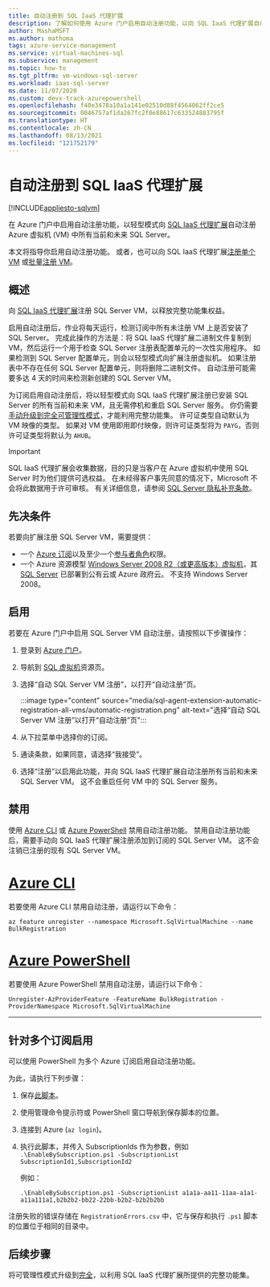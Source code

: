 ```yaml
---
title: 自动注册到 SQL IaaS 代理扩展
description: 了解如何使用 Azure 门户启用自动注册功能，以向 SQL IaaS 代理扩展自动注册所有过去和未来的 SQL Server VM。
author: MashaMSFT
ms.author: mathoma
tags: azure-service-management
ms.service: virtual-machines-sql
ms.subservice: management
ms.topic: how-to
ms.tgt_pltfrm: vm-windows-sql-server
ms.workload: iaas-sql-server
ms.date: 11/07/2020
ms.custom: devx-track-azurepowershell
ms.openlocfilehash: f40e3478a10a1a141e02510d88f4564062ff2ce5
ms.sourcegitcommit: 0046757af1da267fc2f0e88617c633524883795f
ms.translationtype: HT
ms.contentlocale: zh-CN
ms.lasthandoff: 08/13/2021
ms.locfileid: "121752179"
---
```

# <a name="automatic-registration-with-sql-iaas-agent-extension"></a>自动注册到 SQL IaaS 代理扩展
[!INCLUDE[appliesto-sqlvm](../../includes/appliesto-sqlvm.md)]

在 Azure 门户中启用自动注册功能，以轻型模式向 [SQL IaaS 代理扩展](sql-server-iaas-agent-extension-automate-management.md)自动注册 Azure 虚拟机 (VM) 中所有当前和未来 SQL Server。 

本文将指导你启用自动注册功能。 或者，也可以向 SQL IaaS 代理扩展[注册单个 VM](sql-agent-extension-manually-register-single-vm.md) 或[批量注册 VM](sql-agent-extension-manually-register-vms-bulk.md)。 

## <a name="overview"></a>概述

向 [SQL IaaS 代理扩展](sql-server-iaas-agent-extension-automate-management.md)注册 SQL Server VM，以释放完整功能集权益。 

启用自动注册后，作业将每天运行，检测订阅中所有未注册 VM 上是否安装了 SQL Server。 完成此操作的方法是：将 SQL IaaS 代理扩展二进制文件复制到 VM，然后运行一个用于检查 SQL Server 注册表配置单元的一次性实用程序。 如果检测到 SQL Server 配置单元，则会以轻型模式向扩展注册虚拟机。 如果注册表中不存在任何 SQL Server 配置单元，则将删除二进制文件。 自动注册可能需要多达 4 天的时间来检测新创建的 SQL Server VM。

为订阅启用自动注册后，将以轻型模式向 SQL IaaS 代理扩展注册已安装 SQL Server 的所有当前和未来 VM，且无需停机和重启 SQL Server 服务。 你仍需要[手动升级到完全可管理性模式](sql-agent-extension-manually-register-single-vm.md#upgrade-to-full)，才能利用完整功能集。 许可证类型自动默认为 VM 映像的类型。 如果对 VM 使用即用即付映像，则许可证类型将为 `PAYG`，否则许可证类型将默认为 `AHUB`。 

> [!IMPORTANT]
> SQL IaaS 代理扩展会收集数据，目的只是当客户在 Azure 虚拟机中使用 SQL Server 时为他们提供可选权益。 在未经得客户事先同意的情况下，Microsoft 不会将此数据用于许可审核。 有关详细信息，请参阅 [SQL Server 隐私补充条款](/sql/sql-server/sql-server-privacy#non-personal-data)。

## <a name="prerequisites"></a>先决条件

若要向扩展注册 SQL Server VM，需要提供： 

- 一个 [Azure 订阅](https://azure.microsoft.com/free/)以及至少一个[参与者角色](../../../role-based-access-control/built-in-roles.md#all)权限。
- 一个 Azure 资源模型 [Windows Server 2008 R2（或更高版本）虚拟机](../../../virtual-machines/windows/quick-create-portal.md)，其 [SQL Server](https://www.microsoft.com/sql-server/sql-server-downloads) 已部署到公有云或 Azure 政府云。 不支持 Windows Server 2008。 


## <a name="enable"></a>启用

若要在 Azure 门户中启用 SQL Server VM 自动注册，请按照以下步骤操作：

1. 登录到 [Azure 门户](https://portal.azure.com)。
1. 导航到 [SQL 虚拟机](https://ms.portal.azure.com/#blade/HubsExtension/BrowseResource/resourceType/Microsoft.SqlVirtualMachine%2FSqlVirtualMachines)资源页。 
1. 选择“自动 SQL Server VM 注册”，以打开“自动注册”页。 

   :::image type="content" source="media/sql-agent-extension-automatic-registration-all-vms/automatic-registration.png" alt-text="选择“自动 SQL Server VM 注册”以打开“自动注册”页":::

1. 从下拉菜单中选择你的订阅。 
1. 通读条款，如果同意，请选择“我接受”。 
1. 选择“注册”以启用此功能，并向 SQL IaaS 代理扩展自动注册所有当前和未来 SQL Server VM。 这不会重启任何 VM 中的 SQL Server 服务。 

## <a name="disable"></a>禁用

使用 [Azure CLI](/cli/azure/install-azure-cli) 或 [Azure PowerShell](/powershell/azure/install-az-ps) 禁用自动注册功能。 禁用自动注册功能后，需要手动向 SQL IaaS 代理扩展注册添加到订阅的 SQL Server VM。 这不会注销已注册的现有 SQL Server VM。



# <a name="azure-cli"></a>[Azure CLI](#tab/azure-cli)

若要使用 Azure CLI 禁用自动注册，请运行以下命令： 

```azurecli-interactive
az feature unregister --namespace Microsoft.SqlVirtualMachine --name BulkRegistration
```

# <a name="azure-powershell"></a>[Azure PowerShell](#tab/azure-powershell)

若要使用 Azure PowerShell 禁用自动注册，请运行以下命令： 

```powershell-interactive
Unregister-AzProviderFeature -FeatureName BulkRegistration -ProviderNamespace Microsoft.SqlVirtualMachine
```

---

## <a name="enable-for-multiple-subscriptions"></a>针对多个订阅启用

可以使用 PowerShell 为多个 Azure 订阅启用自动注册功能。 

为此，请执行下列步骤：

1. 保存[此脚本](https://github.com/microsoft/tigertoolbox/blob/master/AzureSQLVM/EnableBySubscription.ps1)。
1. 使用管理命令提示符或 PowerShell 窗口导航到保存脚本的位置。 
1. 连接到 Azure (`az login`)。
1. 执行此脚本，并传入 SubscriptionIds 作为参数，例如   
   `.\EnableBySubscription.ps1 -SubscriptionList SubscriptionId1,SubscriptionId2`

   例如： 

   ```console
   .\EnableBySubscription.ps1 -SubscriptionList a1a1a-aa11-11aa-a1a1-a11a111a1,b2b2b2-bb22-22bb-b2b2-b2b2b2bb
   ```

注册失败的错误存储在 `RegistrationErrors.csv` 中，它与保存和执行 `.ps1` 脚本的位置位于相同的目录中。 

## <a name="next-steps"></a>后续步骤

将可管理性模式升级到[完全](sql-agent-extension-manually-register-single-vm.md#upgrade-to-full)，以利用 SQL IaaS 代理扩展所提供的完整功能集。 
